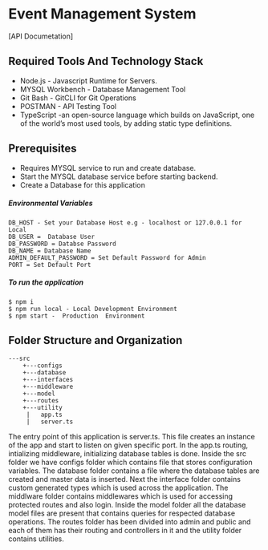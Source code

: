 # Event Management System 

[API Documetation]

## Required Tools And Technology Stack
* Node.js - Javascript Runtime for Servers.
* MYSQL Workbench - Database Management Tool
* Git Bash - GitCLI for Git Operations
* POSTMAN - API Testing Tool
* TypeScript -an open-source language which builds on JavaScript, one of the world’s most used tools, by adding static type definitions.

## Prerequisites
* Requires MYSQL service to run and create database.
* Start the MYSQL database service before starting backend.
* Create a Database for this application

##### Environmental Variables
####
```
DB_HOST - Set your Database Host e.g - localhost or 127.0.0.1 for Local
DB_USER =  Database User
DB_PASSWORD = Databse Password
DB_NAME = Database Name
ADMIN_DEFAULT_PASSWORD = Set Default Password for Admin
PORT = Set Default Port
```

##### To run the application
####
```
$ npm i
$ npm run local - Local Development Environment
$ npm start -  Production  Environment
```

## Folder Structure and Organization

```               
---src
    +---configs
    +---database
    +---interfaces
    +---middleware
    +---model
    +---routes
    +---utility
     |   app.ts
     |   server.ts
```
The entry point of this application is server.ts. This file creates an instance of the app and start to listen on given specific port. In the app.ts routing, intializing middleware, initializing database tables is done.
Inside the src folder we have configs folder which contains file that stores configuration variables. The database folder contains a file where the database tables are created and master data is inserted. Next the interface folder contains custom generated types which is used across the application. The middlware folder contains middlewares which is used for accessing protected routes and also login. 
Inside the model folder all the database model files are present that contains queries for respected database operations. 
The routes folder has been divided into admin and public and each of them has their routing and controllers in it and the utility folder contains utilities.

[Postman API Collection]: https://www.postman.com/collections/75703915f282cb5d42e8